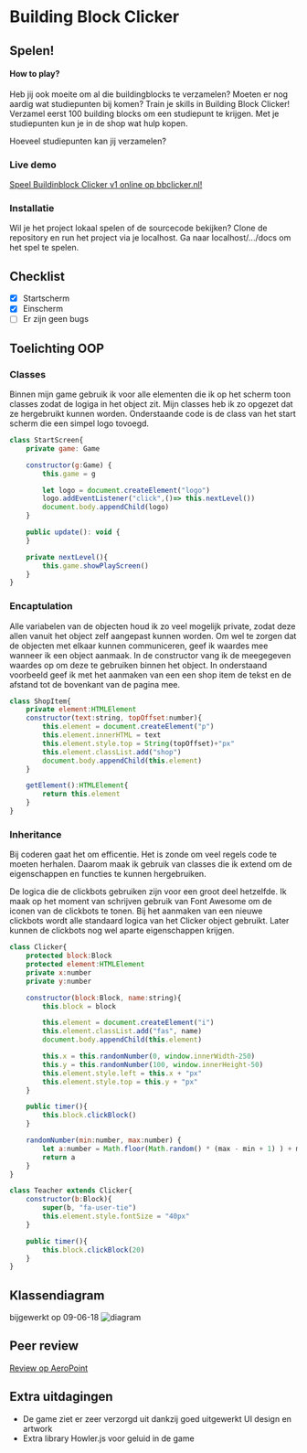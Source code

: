 # Building Block Clicker


## Spelen!
#### How to play?
Heb jij ook moeite om al die buildingblocks te verzamelen? Moeten er nog aardig wat studiepunten bij komen? Train je skills in Building Block Clicker! Verzamel eerst 100 building blocks om een studiepunt te krijgen. Met je studiepunten kun je in de shop wat hulp kopen.

Hoeveel studiepunten kan jij verzamelen?

### Live demo
[Speel Buildinblock Clicker v1 online op bbclicker.nl!](http://bbclicker.nl)

### Installatie
Wil je het project lokaal spelen of de sourcecode bekijken? Clone de repository en run het project via je localhost. Ga naar localhost/.../docs om het spel te spelen.

## Checklist
- [x] Startscherm
- [x] Einscherm
- [ ] Er zijn geen bugs

## Toelichting OOP

### Classes
Binnen mijn game gebruik ik voor alle elementen die ik op het scherm toon classes zodat de logiga in het object zit. Mijn classes heb ik zo opgezet dat ze hergebruikt kunnen worden. Onderstaande code is de class van het start scherm die een simpel logo tovoegd.

```javascript
class StartScreen{
    private game: Game

    constructor(g:Game) {
        this.game = g

        let logo = document.createElement("logo")
        logo.addEventListener("click",()=> this.nextLevel())
        document.body.appendChild(logo)
    }

    public update(): void {
    }

    private nextLevel(){
        this.game.showPlayScreen()
    }
}
```

### Encaptulation
Alle variabelen van de objecten houd ik zo veel mogelijk private, zodat deze allen vanuit het object zelf aangepast kunnen worden. Om wel te zorgen dat de objecten met elkaar kunnen communiceren, geef ik waardes mee wanneer ik een object aanmaak. In de constructor vang ik de meegegeven waardes op om deze te gebruiken binnen het object. In onderstaand voorbeeld geef ik met het aanmaken van een een shop item de tekst en de afstand tot de bovenkant van de pagina mee.

```javascript
class ShopItem{
    private element:HTMLElement
    constructor(text:string, topOffset:number){
        this.element = document.createElement("p")
        this.element.innerHTML = text
        this.element.style.top = String(topOffset)+"px"
        this.element.classList.add("shop")
        document.body.appendChild(this.element)
    }

    getElement():HTMLElement{
        return this.element
    }
}
```

### Inheritance
Bij coderen gaat het om efficentie. Het is zonde om veel regels code te moeten herhalen. Daarom maak ik gebruik van classes die ik extend om de eigenschappen en functies te kunnen hergebruiken.

De logica die de clickbots gebruiken zijn voor een groot deel hetzelfde. Ik maak op het moment van schrijven gebruik van Font Awesome om de iconen van de clickbots te tonen. Bij het aanmaken van een nieuwe clickbots wordt alle standaard logica van het Clicker object gebruikt. Later kunnen de clickbots nog wel aparte eigenschappen krijgen.

```javascript
class Clicker{
    protected block:Block
    protected element:HTMLElement
    private x:number
    private y:number

    constructor(block:Block, name:string){
        this.block = block

        this.element = document.createElement("i")
        this.element.classList.add("fas", name)
        document.body.appendChild(this.element)

        this.x = this.randomNumber(0, window.innerWidth-250)
        this.y = this.randomNumber(100, window.innerHeight-50)
        this.element.style.left = this.x + "px"
        this.element.style.top = this.y + "px"
    }

    public timer(){
        this.block.clickBlock()
    }

    randomNumber(min:number, max:number) {
        let a:number = Math.floor(Math.random() * (max - min + 1) ) + min;
        return a
    }
}

class Teacher extends Clicker{ 
    constructor(b:Block){
        super(b, "fa-user-tie")
        this.element.style.fontSize = "40px"
    } 

    public timer(){
        this.block.clickBlock(20)
    }
}
```

## Klassendiagram
bijgewerkt op 09-06-18
![diagram](https://preview.ibb.co/ggVyNo/bbc_diagram.jpg)

## Peer review
[Review op AeroPoint](https://github.com/Kirbman10/AeroPoint/issues/1#issue-331173499)

## Extra uitdagingen
- De game ziet er zeer verzorgd uit dankzij goed uitgewerkt UI design en artwork
- Extra library Howler.js voor geluid in de game
